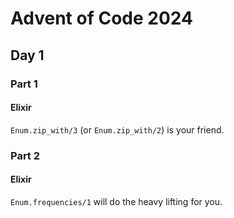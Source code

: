 # Advent of Code 2024

## Day 1

### Part 1

#### Elixir

`Enum.zip_with/3` (or `Enum.zip_with/2`) is your friend.

### Part 2

#### Elixir

`Enum.frequencies/1` will do the heavy lifting for you.
